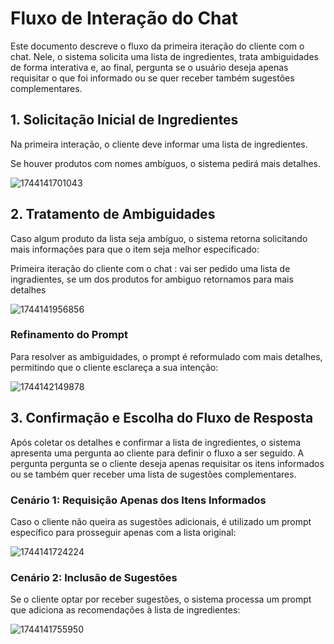 

# Fluxo de Interação do Chat

Este documento descreve o fluxo da primeira iteração do cliente com o chat. Nele, o sistema solicita uma lista de ingredientes, trata ambiguidades de forma interativa e, ao final, pergunta se o usuário deseja apenas requisitar o que foi informado ou se quer receber também sugestões complementares.



## 1. Solicitação Inicial de Ingredientes

Na primeira interação, o cliente deve informar uma lista de ingredientes.

Se houver produtos com nomes ambíguos, o sistema pedirá mais detalhes.

![1744141701043](image/fluxo/1744141701043.png)

## 2. Tratamento de Ambiguidades

Caso algum produto da lista seja ambíguo, o sistema retorna solicitando mais informações para que o item seja melhor especificado:

Primeira iteração do cliente com o chat : vai ser pedido uma lista de ingradientes, se um dos produtos for ambiguo retornamos para mais detalhes

![1744141956856](image/fluxo/1744141956856.png)

### Refinamento do Prompt

Para resolver as ambiguidades, o prompt é reformulado com mais detalhes, permitindo que o cliente esclareça a sua intenção:

![1744142149878](image/fluxo/1744142149878.png)

## 3. Confirmação e Escolha do Fluxo de Resposta

Após coletar os detalhes e confirmar a lista de ingredientes, o sistema apresenta uma pergunta ao cliente para definir o fluxo a ser seguido. A pergunta pergunta se o cliente deseja apenas requisitar os itens informados ou se também quer receber uma lista de sugestões complementares.

### Cenário 1: Requisição Apenas dos Itens Informados

Caso o cliente não queira as sugestões adicionais, é utilizado um prompt específico para prosseguir apenas com a lista original:

![1744141724224](image/fluxo/1744141724224.png)

### Cenário 2: Inclusão de Sugestões

Se o cliente optar por receber sugestões, o sistema processa um prompt que adiciona as recomendações à lista de ingredientes:

![1744141755950](image/fluxo/1744141755950.png)

